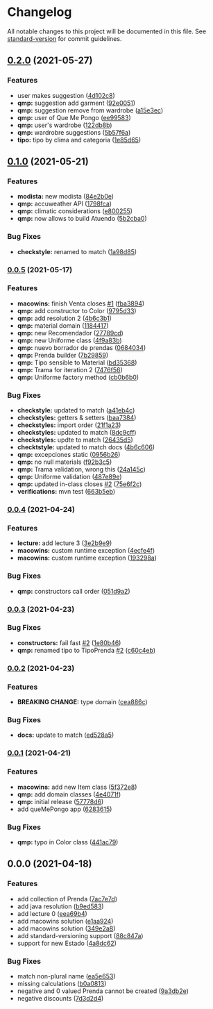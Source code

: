 # Changelog

All notable changes to this project will be documented in this file. See [standard-version](https://github.com/conventional-changelog/standard-version) for commit guidelines.

## [0.2.0](https://github.com/tomasanchez/dds/compare/v0.1.0...v0.2.0) (2021-05-27)


### Features

* user makes suggestion ([4d102c8](https://github.com/tomasanchez/dds/commit/4d102c8eb1f72bd239b2b6b363f1edf462ce88bb))
* **qmp:** suggestion add garment ([92e0051](https://github.com/tomasanchez/dds/commit/92e005187174dd809a2c3e4610f9d828ac023d62))
* **qmp:** suggestion remove from wardrobe ([a15e3ec](https://github.com/tomasanchez/dds/commit/a15e3ece7b3f34bfafd9a33f3cb5f384691f9771))
* **qmp:** user of Que Me Pongo ([ee99583](https://github.com/tomasanchez/dds/commit/ee995837fa1e14fd0f3707279398019e2161b6ac))
* **qmp:** user's wardrobe ([122db8b](https://github.com/tomasanchez/dds/commit/122db8bdb8901a9ad694a3c63f16adb09ecd4bd2))
* **qmp:** wardrobre suggestions ([5b57f6a](https://github.com/tomasanchez/dds/commit/5b57f6a064fe0c8c0416fbd117bc5918223a8fd1))
* **tipo:** tipo by clima and categoria ([1e85d65](https://github.com/tomasanchez/dds/commit/1e85d6555599596dd78674459933a5009bd22879))

## [0.1.0](https://github.com/tomasanchez/dds/compare/v0.0.5...v0.1.0) (2021-05-21)


### Features

* **modista:** new modista ([84e2b0e](https://github.com/tomasanchez/dds/commit/84e2b0edcbcd60b95c08454340a02f4a31727368))
* **qmp:** accuweather API ([1798fca](https://github.com/tomasanchez/dds/commit/1798fca5c3dd4ead050a0cd09cd28d9f06ae6fb0))
* **qmp:** climatic considerations ([e800255](https://github.com/tomasanchez/dds/commit/e80025571bc24965d449904a3540fb3e1b305f5e))
* **qmp:** now allows to build Atuendo ([5b2cba0](https://github.com/tomasanchez/dds/commit/5b2cba05ec7dcfc321861fb50c771fc9228d31e2))


### Bug Fixes

* **checkstyle:** renamed to match ([1a98d85](https://github.com/tomasanchez/dds/commit/1a98d85813f28fa4c793a723d828a5192aa6f99f))

### [0.0.5](https://github.com/tomasanchez/dds/compare/v0.0.4...v0.0.5) (2021-05-17)


### Features

* **macowins:** finish Venta closes [#1](https://github.com/tomasanchez/dds/issues/1) ([fba3894](https://github.com/tomasanchez/dds/commit/fba3894da4fcdce10652c00bdb78449f84feb694))
* **qmp:** add constructor to Color ([9795d33](https://github.com/tomasanchez/dds/commit/9795d334023e0011be742a49ad12e486d613d564))
* **qmp:** add resolution 2 ([4b6c3b1](https://github.com/tomasanchez/dds/commit/4b6c3b1d96c5d389900f6a227f3bbe88ca384bb0))
* **qmp:** material domain ([1184417](https://github.com/tomasanchez/dds/commit/11844173fcf2d6eaf5ed0820f53e4e4184846cf8))
* **qmp:** new Recomendador ([27789cd](https://github.com/tomasanchez/dds/commit/27789cd96e9804213ebd9a8ba61cb278a6bac716))
* **qmp:** new Uniforme class ([4f9a83b](https://github.com/tomasanchez/dds/commit/4f9a83b1ebc5374412de7a306923857cb72cc752))
* **qmp:** nuevo borrador de prendas ([0684034](https://github.com/tomasanchez/dds/commit/0684034a4b15b164735d639a234afcbbca423f14))
* **qmp:** Prenda builder ([7b29859](https://github.com/tomasanchez/dds/commit/7b298599da2b93e4d9a6d1a4776d8710a5d710b8))
* **qmp:** Tipo sensible to Material ([bd35368](https://github.com/tomasanchez/dds/commit/bd353688c6607e10ba7e00709b60e449076abe11))
* **qmp:** Trama for iteration 2 ([7476f56](https://github.com/tomasanchez/dds/commit/7476f568dec9c937351a0f832e885c9d66d3fc9c))
* **qmp:** Uniforme factory method ([cb0b6b0](https://github.com/tomasanchez/dds/commit/cb0b6b0dc941eb17d46c2f40bfdfc6ab71d57ee9))


### Bug Fixes

* **checkstyle:** updated to match ([a41eb4c](https://github.com/tomasanchez/dds/commit/a41eb4c8db23c7a5dbd0cb5a668d35d9abf9957a))
* **checkstyles:** getters & setters ([baa7384](https://github.com/tomasanchez/dds/commit/baa73847b539a73ec11296deacfb8788e3cbaeca))
* **checkstyles:** import order ([21f1a23](https://github.com/tomasanchez/dds/commit/21f1a2342a0e2ab479e1c4feea3494bd687a37a9))
* **checkstyles:** updated to match ([8dc9cff](https://github.com/tomasanchez/dds/commit/8dc9cff2c19152f94486293da0f6a42accb48286))
* **checkstyles:** updte to match ([26435d5](https://github.com/tomasanchez/dds/commit/26435d58f011774cb455f8542b2ebf2fad2465f2))
* **checktstyle:** updated to match docs ([4b6c606](https://github.com/tomasanchez/dds/commit/4b6c6063eeafbd9b0183b5fa70d346cf8ede4901))
* **qmp:** excepciones static ([0956b26](https://github.com/tomasanchez/dds/commit/0956b26a3e5ecf3bc6a7bbd3cdf5968a3409cdce))
* **qmp:** no null materials ([f92b3c5](https://github.com/tomasanchez/dds/commit/f92b3c582d96f3dddd71e0fea5cc0aefac68abb2))
* **qmp:** Trama validation, wrong this ([24a145c](https://github.com/tomasanchez/dds/commit/24a145c724b41ba224bf8009f4eb1edb6ac6821c))
* **qmp:** Uniforme validation ([487e89e](https://github.com/tomasanchez/dds/commit/487e89e89fdcce2a284a912174d760d0c95940f8))
* **qmp:** updated in-class closes [#2](https://github.com/tomasanchez/dds/issues/2) ([75e6f2c](https://github.com/tomasanchez/dds/commit/75e6f2c4776c5955c443c4ca7820f541cc52cbe0))
* **verifications:** mvn test ([663b5eb](https://github.com/tomasanchez/dds/commit/663b5eb26d2e8aaeb53f74c1abc132678e9832d3))

### [0.0.4](https://github.com/tomasanchez/dds/compare/v0.0.3...v0.0.4) (2021-04-24)


### Features

* **lecture:** add lecture 3 ([3e2b9e9](https://github.com/tomasanchez/dds/commit/3e2b9e9b5a43eb43730b9fab6560571235931433))
* **macowins:** custom runtime exception ([4ecfe4f](https://github.com/tomasanchez/dds/commit/4ecfe4fcae22dccdbb5423e90812c0033a102a28))
* **macowins:** custom runtime exception ([193298a](https://github.com/tomasanchez/dds/commit/193298afa4df832373c84ff01bfc51d7eee82565))


### Bug Fixes

* **qmp:** constructors call order ([051d9a2](https://github.com/tomasanchez/dds/commit/051d9a2fb9267013b951a0b7642ff60a362431f8))

### [0.0.3](https://github.com/tomasanchez/dds/compare/v0.0.2...v0.0.3) (2021-04-23)


### Bug Fixes

* **constructors:** fail fast [#2](https://github.com/tomasanchez/dds/issues/2) ([1e80b46](https://github.com/tomasanchez/dds/commit/1e80b46d608d8d949cbab99bbf3e353499125d13))
* **qmp:** renamed tipo to TipoPrenda [#2](https://github.com/tomasanchez/dds/issues/2) ([c60c4eb](https://github.com/tomasanchez/dds/commit/c60c4eb2566ecb069d0d19746bcd3072906ab1b1))

### [0.0.2](https://github.com/tomasanchez/dds/compare/v0.0.1...v0.0.2) (2021-04-23)


### Features

* **BREAKING CHANGE:** type domain ([cea886c](https://github.com/tomasanchez/dds/commit/cea886c6d48035befb64ddcd4baba7afff3f5240))


### Bug Fixes

* **docs:** update to match ([ed528a5](https://github.com/tomasanchez/dds/commit/ed528a5cd15c278c510fcf37fae6e68456c3789d))

### [0.0.1](https://github.com/tomasanchez/dds/compare/v0.0.0...v0.0.1) (2021-04-21)


### Features

* **macowins:** add new Item class ([5f372e8](https://github.com/tomasanchez/dds/commit/5f372e8ee01d0f5cb5d1dd44a3e3fe440295e318))
* **qmp:** add domain classes ([4e4071f](https://github.com/tomasanchez/dds/commit/4e4071fab62be4789df70d708b0ecc178ed40130))
* **qmp:** initial release ([57778d6](https://github.com/tomasanchez/dds/commit/57778d6f306378b2bed10c81699caadce45088ab))
* add queMePongo app ([6283615](https://github.com/tomasanchez/dds/commit/6283615c7a26d4c2fa3edd65e541556986771858))


### Bug Fixes

* **qmp:** typo in Color class ([441ac79](https://github.com/tomasanchez/dds/commit/441ac7999f9d07016c4d55a7c5eda5af2ad07415))

## 0.0.0 (2021-04-18)


### Features

* add collection of Prenda ([7ac7e7d](https://github.com/tomasanchez/dds/commit/7ac7e7d3ab4dfd2b8a3b14bfc7bba0ad63cb9a33))
* add java resolution ([b9ed583](https://github.com/tomasanchez/dds/commit/b9ed5834ae29e5e6033a8500caa4a3f9a6ad9145))
* add lecture 0 ([eea69b4](https://github.com/tomasanchez/dds/commit/eea69b4624ee428c5547fff6bf6eee8d3ea5d940))
* add macowins solution ([e1aa924](https://github.com/tomasanchez/dds/commit/e1aa92446b8f8e22fb8cc1c137026f9174dacdda))
* add macowins solution ([349e2a8](https://github.com/tomasanchez/dds/commit/349e2a8ae418cc5098d4fc4f4dd7225e2a3c9df2))
* add standard-versioning support ([88c847a](https://github.com/tomasanchez/dds/commit/88c847a798791b66b721231c19df65f7655be52d))
* support for new Estado ([4a8dc62](https://github.com/tomasanchez/dds/commit/4a8dc62273a692e837defc24a6c1b8c1f66825b8))


### Bug Fixes

* match non-plural name ([ea5e653](https://github.com/tomasanchez/dds/commit/ea5e6533e8162e6c8c14f4ff323376f001e0fd39))
* missing calculations ([b0a0813](https://github.com/tomasanchez/dds/commit/b0a08134d1c7a91e012e578c22941def51b764a6))
* negative and 0 valued Prenda cannot be created ([9a3db2e](https://github.com/tomasanchez/dds/commit/9a3db2e394382079d3cbbda7a31c441e776fc55d))
* negative discounts ([7d3d2d4](https://github.com/tomasanchez/dds/commit/7d3d2d45e7146eaa1eb4f61294c8435c63469d83))
